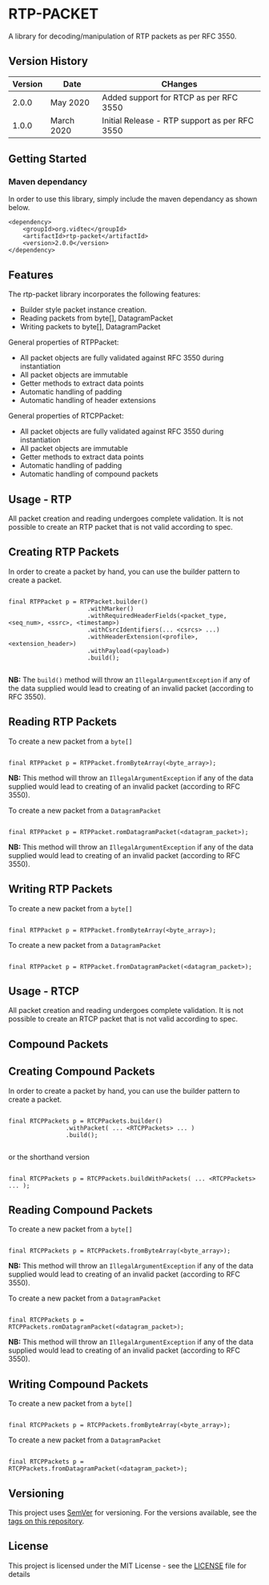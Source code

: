 # RTP-PACKET

A library for decoding/manipulation of RTP packets as per RFC 3550. 

## Version History

| Version  | Date  | CHanges
|---------------|----------------|--------|
| 2.0.0    |   May 2020   |  Added support for RTCP as per RFC 3550   |
| 1.0.0    |   March 2020   |  Initial Release - RTP support as per RFC 3550  |


## Getting Started


### Maven dependancy

In order to use this library, simply include the maven dependancy as shown below.

```
<dependency>
    <groupId>org.vidtec</groupId>
    <artifactId>rtp-packet</artifactId>
    <version>2.0.0</version>
</dependency>
```


## Features

The rtp-packet library incorporates the following features:

 - Builder style packet instance creation.
 - Reading packets from byte[], DatagramPacket
 - Writing packets to byte[], DatagramPacket
 
General properties of RTPPacket:

 - All packet objects are fully validated against RFC 3550 during instantiation
 - All packet objects are immutable
 - Getter methods to extract data points
 - Automatic handling of padding
 - Automatic handling of header extensions
   
General properties of RTCPPacket:

 - All packet objects are fully validated against RFC 3550 during instantiation
 - All packet objects are immutable
 - Getter methods to extract data points
 - Automatic handling of padding
 - Automatic handling of compound packets
   

## Usage - RTP

All packet creation and reading undergoes complete validation. It is not possible to create an RTP packet that is not valid according to spec.

## Creating RTP Packets

In order to create a packet by hand, you can use the builder pattern to create a packet.

```

final RTPPacket p = RTPPacket.builder()
					  .withMarker()
		 			  .withRequiredHeaderFields(<packet_type, <seq_num>, <ssrc>, <timestamp>)	
					  .withCsrcIdentifiers(... <csrcs> ...)
					  .withHeaderExtension(<profile>, <extension_header>)
					  .withPayload(<payload>)
					  .build();
					  
```

**NB:** The ```build()``` method will throw an ```IllegalArgumentException``` if any of the data supplied would lead to creating of an invalid packet (according to RFC 3550).



## Reading RTP Packets


To create a new packet from a ```byte[]```

```

final RTPPacket p = RTPPacket.fromByteArray(<byte_array>);

```

**NB:** This method will throw an ```IllegalArgumentException``` if any of the data supplied would lead to creating of an invalid packet (according to RFC 3550).


To create a new packet from a ```DatagramPacket```

```

final RTPPacket p = RTPPacket.romDatagramPacket(<datagram_packet>);

```

**NB:** This method will throw an ```IllegalArgumentException``` if any of the data supplied would lead to creating of an invalid packet (according to RFC 3550).


## Writing RTP Packets



To create a new packet from a ```byte[]```

```

final RTPPacket p = RTPPacket.fromByteArray(<byte_array>);

```


To create a new packet from a ```DatagramPacket```

```

final RTPPacket p = RTPPacket.fromDatagramPacket(<datagram_packet>);

```

## Usage - RTCP

All packet creation and reading undergoes complete validation. It is not possible to create an RTCP packet that is not valid according to spec.

## Compound Packets

## Creating Compound Packets

In order to create a packet by hand, you can use the builder pattern to create a packet.

```

final RTCPPackets p = RTCPPackets.builder()
				.withPacket( ... <RTCPPackets> ... )								
				.build();
				
```
or the shorthand version
```

final RTCPPackets p = RTCPPackets.buildWithPackets( ... <RTCPPackets> ... );

```

## Reading Compound Packets


To create a new packet from a ```byte[]```

```

final RTCPPackets p = RTCPPackets.fromByteArray(<byte_array>);

```

**NB:** This method will throw an ```IllegalArgumentException``` if any of the data supplied would lead to creating of an invalid packet (according to RFC 3550).


To create a new packet from a ```DatagramPacket```

```

final RTCPPackets p = RTCPPackets.romDatagramPacket(<datagram_packet>);

```

**NB:** This method will throw an ```IllegalArgumentException``` if any of the data supplied would lead to creating of an invalid packet (according to RFC 3550).


## Writing Compound Packets


To create a new packet from a ```byte[]```

```

final RTCPPackets p = RTCPPackets.fromByteArray(<byte_array>);

```


To create a new packet from a ```DatagramPacket```

```

final RTCPPackets p = RTCPPackets.fromDatagramPacket(<datagram_packet>);

```







## Versioning

This project uses [SemVer](http://semver.org/) for versioning. For the versions available, see the [tags on this repository](https://github.com/gareth-floodgate/rtp-packet/tags). 

## License

This project is licensed under the MIT License - see the [LICENSE](LICENSE) file for details



